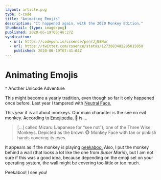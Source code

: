 ```yaml
---
layout: article.pug
type: c-code
title: "Animating Emojis"
description: "It happened again, with the 2020 Monkey Edition."
thumbnail: {type: image/png}
published: 2020-06-19T06:48:27Z
syndication:
  - url: https://codepen.io/cssence/pen/JjGENwr
  - url: https://twitter.com/cssence/status/1273883482285015050
    published: 2020-06-19T07:41:04Z
---
```


# Animating Emojis
^ Another Unicode Adventure

This might become a yearly tradition, even though so far it only happened once before. Last year I tampered with [Neutral Face.](/2019/animating-emojis/)

This year it is all about monkeys. Our main character is the see no evil monkey. According to [Emojipedia](https://emojipedia.org/see-no-evil-monkey/), 🙈 is &hellip;

> [&hellip;] called <span lang="ja-JP">Mizaru</span> (Japanese for “see not”), one of the Three Wise Monkeys. Depicted as the brown 🐵 Monkey Face with tan or pinkish hands covering its eyes.

It appears as if the monkey is playing [peekaboo.](https://en.wikipedia.org/wiki/Peekaboo) Also, I put the monkey behind a wall (that looks a lot like the one from _Super Mario_), but I am not sure if this was a good idea, because depending on the emoji set on your operating system, the wall might be covering too little or too much.

Peekaboo! I see you!
